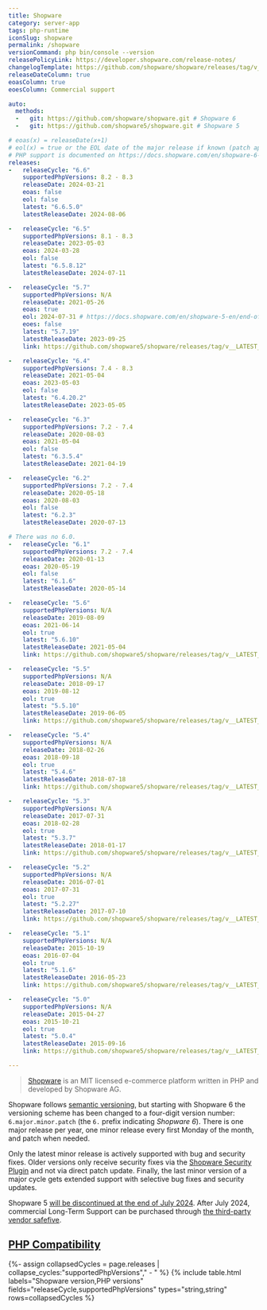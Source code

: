 ```yaml
---
title: Shopware
category: server-app
tags: php-runtime
iconSlug: shopware
permalink: /shopware
versionCommand: php bin/console --version
releasePolicyLink: https://developer.shopware.com/release-notes/
changelogTemplate: https://github.com/shopware/shopware/releases/tag/v__LATEST__
releaseDateColumn: true
eoasColumn: true
eoesColumn: Commercial support

auto:
  methods:
  -   git: https://github.com/shopware/shopware.git # Shopware 6
  -   git: https://github.com/shopware5/shopware.git # Shopware 5

# eoas(x) = releaseDate(x+1)
# eol(x) = true or the EOL date of the major release if known (patch applied through the Shopware Security Plugin).
# PHP support is documented on https://docs.shopware.com/en/shopware-6-en/first-steps/system-requirements.
releases:
-   releaseCycle: "6.6"
    supportedPhpVersions: 8.2 - 8.3
    releaseDate: 2024-03-21
    eoas: false
    eol: false
    latest: "6.6.5.0"
    latestReleaseDate: 2024-08-06

-   releaseCycle: "6.5"
    supportedPhpVersions: 8.1 - 8.3
    releaseDate: 2023-05-03
    eoas: 2024-03-28
    eol: false
    latest: "6.5.8.12"
    latestReleaseDate: 2024-07-11

-   releaseCycle: "5.7"
    supportedPhpVersions: N/A
    releaseDate: 2021-05-26
    eoas: true
    eol: 2024-07-31 # https://docs.shopware.com/en/shopware-5-en/end-of-life/shopware-5-end-of-life
    eoes: false
    latest: "5.7.19"
    latestReleaseDate: 2023-09-25
    link: https://github.com/shopware5/shopware/releases/tag/v__LATEST__

-   releaseCycle: "6.4"
    supportedPhpVersions: 7.4 - 8.3
    releaseDate: 2021-05-04
    eoas: 2023-05-03
    eol: false
    latest: "6.4.20.2"
    latestReleaseDate: 2023-05-05

-   releaseCycle: "6.3"
    supportedPhpVersions: 7.2 - 7.4
    releaseDate: 2020-08-03
    eoas: 2021-05-04
    eol: false
    latest: "6.3.5.4"
    latestReleaseDate: 2021-04-19

-   releaseCycle: "6.2"
    supportedPhpVersions: 7.2 - 7.4
    releaseDate: 2020-05-18
    eoas: 2020-08-03
    eol: false
    latest: "6.2.3"
    latestReleaseDate: 2020-07-13

# There was no 6.0.
-   releaseCycle: "6.1"
    supportedPhpVersions: 7.2 - 7.4
    releaseDate: 2020-01-13
    eoas: 2020-05-19
    eol: false
    latest: "6.1.6"
    latestReleaseDate: 2020-05-14

-   releaseCycle: "5.6"
    supportedPhpVersions: N/A
    releaseDate: 2019-08-09
    eoas: 2021-06-14
    eol: true
    latest: "5.6.10"
    latestReleaseDate: 2021-05-04
    link: https://github.com/shopware5/shopware/releases/tag/v__LATEST__

-   releaseCycle: "5.5"
    supportedPhpVersions: N/A
    releaseDate: 2018-09-17
    eoas: 2019-08-12
    eol: true
    latest: "5.5.10"
    latestReleaseDate: 2019-06-05
    link: https://github.com/shopware5/shopware/releases/tag/v__LATEST__

-   releaseCycle: "5.4"
    supportedPhpVersions: N/A
    releaseDate: 2018-02-26
    eoas: 2018-09-18
    eol: true
    latest: "5.4.6"
    latestReleaseDate: 2018-07-18
    link: https://github.com/shopware5/shopware/releases/tag/v__LATEST__

-   releaseCycle: "5.3"
    supportedPhpVersions: N/A
    releaseDate: 2017-07-31
    eoas: 2018-02-28
    eol: true
    latest: "5.3.7"
    latestReleaseDate: 2018-01-17
    link: https://github.com/shopware5/shopware/releases/tag/v__LATEST__

-   releaseCycle: "5.2"
    supportedPhpVersions: N/A
    releaseDate: 2016-07-01
    eoas: 2017-07-31
    eol: true
    latest: "5.2.27"
    latestReleaseDate: 2017-07-10
    link: https://github.com/shopware5/shopware/releases/tag/v__LATEST__

-   releaseCycle: "5.1"
    supportedPhpVersions: N/A
    releaseDate: 2015-10-19
    eoas: 2016-07-04
    eol: true
    latest: "5.1.6"
    latestReleaseDate: 2016-05-23
    link: https://github.com/shopware5/shopware/releases/tag/v__LATEST__

-   releaseCycle: "5.0"
    supportedPhpVersions: N/A
    releaseDate: 2015-04-27
    eoas: 2015-10-21
    eol: true
    latest: "5.0.4"
    latestReleaseDate: 2015-09-16
    link: https://github.com/shopware5/shopware/releases/tag/v__LATEST__

---
```


> [Shopware](https://shopware.com) is an MIT licensed e-commerce platform written in PHP and
> developed by Shopware AG.

Shopware follows [semantic versioning](https://developer.shopware.com/release-notes/#types-of-releases),
but starting with Shopware 6 the versioning scheme has been changed to a four-digit version number:
`6.major.minor.patch` (the `6.` prefix indicating _Shopware 6_). There is one major release per year,
one minor release every first Monday of the month, and patch when needed.

Only the latest minor release is actively supported with bug and security fixes. Older versions
only receive security fixes via the [Shopware Security Plugin](https://store.shopware.com/en/swag575294366635f/shopware-security-plugin.html)
and not via direct patch update. Finally, the last minor version of a major cycle gets extended
support with selective bug fixes and security updates.

Shopware 5 [will be discontinued at the end of July 2024](https://docs.shopware.com/en/shopware-5-en/end-of-life/shopware-5-end-of-life).
After July 2024, commercial Long-Term Support can be purchased through [the third-party vendor
safefive](https://safefive.de/en/why-safefive/).

## [PHP Compatibility](https://docs.shopware.com/en/shopware-6-en/first-steps/system-requirements)

{%- assign collapsedCycles = page.releases | collapse_cycles:"supportedPhpVersions"," - " %}
{% include table.html
labels="Shopware version,PHP versions"
fields="releaseCycle,supportedPhpVersions"
types="string,string"
rows=collapsedCycles %}
